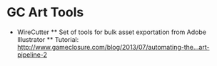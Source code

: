 GC Art Tools
========

* WireCutter
** Set of tools for bulk asset exportation from Adobe Illustrator
** Tutorial: http://www.gameclosure.com/blog/2013/07/automating-the…art-pipeline-2